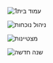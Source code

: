 ![1עמוד בית](https://github.com/shlmt/ichurit/assets/155112268/dc8475a1-e552-4e05-85fe-df38a07bca38)

![ניהול נוכחות](https://github.com/shlmt/ichurit/assets/155112268/be0e32d7-db56-44ce-ba21-891e911c0cc4)

![מצטיינות](https://github.com/shlmt/ichurit/assets/155112268/0d17b88c-5488-4761-8f27-4ab9966edf54)

![שנה חדשה](https://github.com/shlmt/ichurit/assets/155112268/97c88b98-f7b0-4cf4-b1de-0bcdb8c8bdd4)
